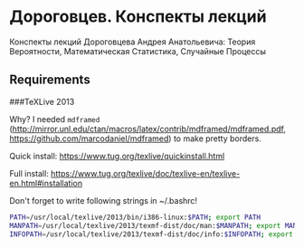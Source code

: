 Дороговцев. Конспекты лекций
============================

Конспекты лекций Дороговцева Андрея Анатольевича: Теория Вероятности, Математическая Статистика, Случайные Процессы

Requirements
------------

###TeXLive 2013

Why? I needed `mdframed`
(http://mirror.unl.edu/ctan/macros/latex/contrib/mdframed/mdframed.pdf,
https://github.com/marcodaniel/mdframed)
to make pretty borders.

Quick install: https://www.tug.org/texlive/quickinstall.html

Full install: https://www.tug.org/texlive/doc/texlive-en/texlive-en.html#installation

Don't forget to write following strings in ~/.bashrc!
```bash
PATH=/usr/local/texlive/2013/bin/i386-linux:$PATH; export PATH 
MANPATH=/usr/local/texlive/2013/texmf-dist/doc/man:$MANPATH; export MANPATH 
INFOPATH=/usr/local/texlive/2013/texmf-dist/doc/info:$INFOPATH; export INFOPATH
```
